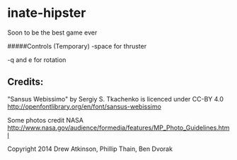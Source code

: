 inate-hipster
=============

Soon to be the best game ever

#####Controls (Temporary)
-space for thruster

-q and e for rotation



Credits:
-----------------

"Sansus Webissimo" by Sergiy S. Tkachenko is licenced under CC-BY 4.0
http://openfontlibrary.org/en/font/sansus-webissimo

Some photos credit NASA
http://www.nasa.gov/audience/formedia/features/MP_Photo_Guidelines.html

Copyright 2014 Drew Atkinson, Phillip Thain, Ben Dvorak
